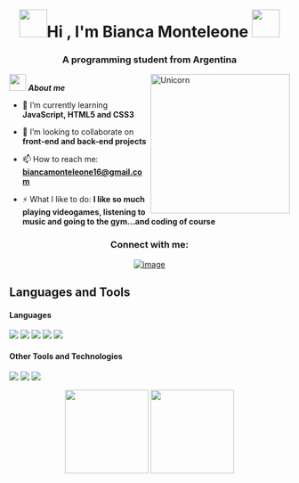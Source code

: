 <h1 align="center"><img src="https://i.pinimg.com/originals/27/66/ab/2766ab19e30e26a3dcf20273d3f0faa9.gif" width="50"><b>Hi , I'm Bianca Monteleone </b><img src="https://i.pinimg.com/originals/27/66/ab/2766ab19e30e26a3dcf20273d3f0faa9.gif" width="50"></h1>
<h3 align="center">A programming student from Argentina</h3>

<img align="right" width=250px alt="Unicorn" src="https://media.tenor.com/efbi1EpFlVUAAAAi/bugcat-capoo.gif" />

<img src="https://i.pinimg.com/originals/92/40/9f/92409f75241dbe1c5962c01a3a72ccf0.gif" width="30px">&nbsp;***About me***

- 🌱 I’m currently learning **JavaScript, HTML5 and CSS3**

- 👯 I’m looking to collaborate on **front-end and back-end projects**

- 📫 How to reach me: **biancamonteleone16@gmail.com**

- ⚡ What I like to do: **I like so much playing videogames, listening to music and going to the gym...and coding of course**

<h3 align="center">Connect with me:</h3>

<div align="center">

[![image](https://img.shields.io/badge/Gmail-D14836?style=for-the-badge&logo=gmail&logoColor=white)](mailto:biancamonteleone16@gmail.com@gmail.com)
  
</div>

## Languages and Tools

<h4> Languages </h4>
<span> 
  <img src="https://img.shields.io/badge/HTML5-E34F26?style=for-the-badge&logo=html5&logoColor=white">
  <img src="https://img.shields.io/badge/CSS3-1572B6?style=for-the-badge&logo=css3&logoColor=white">
  <img src="https://img.shields.io/badge/JavaScript-F7DF1E?style=for-the-badge&logo=javascript&logoColor=black">
  <img src="https://img.shields.io/badge/Java-ED8B00?style=for-the-badge&logo=java&logoColor=white">
  <img src="https://img.shields.io/badge/python-3670A0?style=for-the-badge&logo=python&logoColor=ffdd54">
</span>


<h4> Other Tools and Technologies </h4>
<span>
  <img src="https://img.shields.io/badge/Git-F05032?style=for-the-badge&logo=git&logoColor=white">
  <img src="https://img.shields.io/badge/MySQL-00000F?style=for-the-badge&logo=mysql&logoColor=white">
  <img src="https://img.shields.io/badge/MongoDB-%234ea94b.svg?style=for-the-badge&logo=mongodb&logoColor=white">
</span>

<p align= "center">
  <img height= "150" src="https://github-readme-stats.vercel.app/api?username=biancamonteleone&theme=react&show_icons=true&include_all_commits=true" />
  <img height= "150" src="https://github-readme-stats.vercel.app/api/top-langs/?username=biancamonteleone&theme=react&layout=compact" />
</p>
